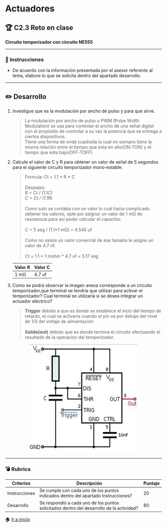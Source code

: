 # Actuadores



## :trophy: C2.3 Reto en clase

**Circuito temporizador con circuito NE555**

---

### :blue_book: Instrucciones

- De acuerdo con la información presentada por el asesor referente al tema, elabore lo que se solicita dentro del apartado desarrollo.

---
## :pencil2: Desarrollo

1. Investigue que es la modulación por ancho de pulso y para que sirve.
    > La modulación por ancho de pulso o PWM (Pulse Width Modulation) se usa para controlar el ancho de una señal digital con el propósito de controlar a su vez la potencia que se entrega a ciertos dispositivos.  
    Tiene una forma de onda cuadrada la cual no siempre tiene la misma relación entre el tiempo que esta en alto(ON-TON) y el tiempo que esta bajo(OFF-TOFF).

2. Calcule el valor de C y R para obtener un valor de señal de 5 segundos para el siguiente circuito temporizador mono-estable.
    > Formula: Ct = 1.1 * R * C<br>  
      Despejes:  
      R = Ct / (1.1*C)  
      C = Ct / (1.1*R)<br>  
      Como solo se contaba con un valor lo cual hacia complicado obtener los valores, opte por asignar un valor de 1 mΩ de resistencia para asi poder calcular el capacitor.<br>  
      C = 5 seg / (1.1*1 mΩ) = 4.545 uf<br>  
      Como no existe un valor comercial de ese tamaño le asigne un valor de 4.7 nf.<br>  
      Ct = 1.1 * 1 mohm * 4.7 uf = 5.17 seg

    |Valor R | Valor C  |
    ---------|----------|
    |1 mΩ     | 4.7 uf   |

3. Como se podrá observar la imagen anexa corresponde a un circuito temporizador,que terminal se tendría que utilizar para activar el temporizador? Cual terminal se utilizaría si se desea integrar un actuador eléctrico? 

    > **Trigger** debido a que es donde se establece el incio del tiempo de retardo, el cual se activaria cuando el pin va por debajo del nivel de 1/3 del voltaje de alimentación<br>  
    **Salida(out)** debido que es donde termina el circuito efectuando el resultado de la operacion del temporizador.

<p align="center">
    <img alt="NE555" src="../img/C2.x_CircuitoTemporizadorNE555.png" width=350 height=350>
</p>

---
### :bomb: Rubrica

| Criterios     | Descripción                                                                              | Puntaje |
| ------------- | ---------------------------------------------------------------------------------------- | ------- |
| Instrucciones | Se cumple con cada uno de los puntos indicados dentro del apartado Instrucciones?        | 20      |
| Desarrollo    | Se respondió a cada uno de los puntos solicitados dentro del desarrollo de la actividad? | 80      |

:house: [Ir a inicio](https://github.com/CarlosNavaR/SistemasProgramables)